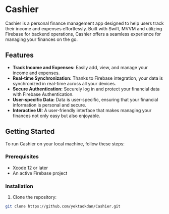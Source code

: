 # Cashier

Cashier is a personal finance management app designed to help users track their income and expenses effortlessly. Built with Swift, MVVM and utilizing Firebase for backend operations, Cashier offers a seamless experience for managing your finances on the go.

## Features

- **Track Income and Expenses:** Easily add, view, and manage your income and expenses.
- **Real-time Synchronization:** Thanks to Firebase integration, your data is synchronized in real-time across all your devices.
- **Secure Authentication:** Securely log in and protect your financial data with Firebase Authentication.
- **User-specific Data:** Data is user-specific, ensuring that your financial information is personal and secure.
- **Interactive UI:** A user-friendly interface that makes managing your finances not only easy but also enjoyable.

## Getting Started

To run Cashier on your local machine, follow these steps:

### Prerequisites

- Xcode 12 or later
- An active Firebase project

### Installation

1. Clone the repository:
```bash
git clone https://github.com/yektaokdan/Cashier.git
